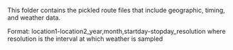 This folder contains the pickled route files that include geographic, timing, and weather data. 

Format:
    location1-location2_year,month,startday-stopday_resolution
where resolution is the interval at which weather is sampled